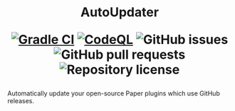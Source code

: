 <div align="center">
<h1>AutoUpdater
<br>

[![Gradle CI](https://github.com/allinkdev/AutoUpdater/actions/workflows/gradle.yml/badge.svg)](https://github.com/allinkdev/AutoUpdater/actions/workflows/gradle.yml)
[![CodeQL](https://github.com/allinkdev/AutoUpdater/actions/workflows/codeql.yml/badge.svg)](https://github.com/allinkdev/AutoUpdater/actions/workflows/codeql.yml)
![GitHub issues](https://img.shields.io/github/issues/allinkdev/AutoUpdater)
![GitHub pull requests](https://img.shields.io/github/issues-pr/allinkdev/AutoUpdater)
![Repository license](https://img.shields.io/github/license/allinkdev/AutoUpdater)

</h1>
</div>

Automatically update your open-source Paper plugins which use GitHub releases.
